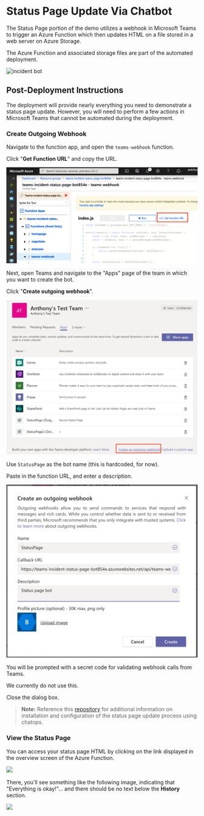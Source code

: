 # Status Page Update Via Chatbot

The Status Page portion of the demo utilizes a webhook in Microsoft Teams to trigger an Azure Function which then updates HTML on a file stored in a web server on Azure Storage.

The Azure Function and associated storage files are part of the automated deployment.

![incident bot](https://github.com/Azure-Samples/functions-teams-incident-status-page-bot/raw/master/tailwind-incident-bot.gif)

## Post-Deployment Instructions

The deployment will provide nearly everything you need to demonstrate a status page update. However, you will need to perform a few actions in Microsoft Teams that cannot be automated during the deployment.

### Create Outgoing Webhook

Navigate to the function app, and open the `teams-webhook` function.

Click "**Get Function URL**" and copy the URL.

![Get Function URL](https://github.com/Azure-Samples/functions-teams-incident-status-page-bot/raw/master/get-func-url.png)

Next, open Teams and navigate to the "Apps" page of the team in which you want to create the bot.

Click "**Create outgoing webhook**".

![Create outgoing webhook](https://github.com/Azure-Samples/functions-teams-incident-status-page-bot/raw/master/create-webhook.png)

Use `StatusPage` as the bot name (this is hardcoded, for now).

Paste in the function URL, and enter a description.

![Webhook details](https://github.com/Azure-Samples/functions-teams-incident-status-page-bot/raw/master/webhook-info.png)

You will be prompted with a secret code for validating webhook calls from Teams.

We currently do not use this.

Close the dialog box.

>**Note:** Reference this [repository](https://github.com/Azure-Samples/functions-teams-incident-status-page-bot) for additional information on installation and configuration of the status page update process using chatops.

### View the Status Page

You can access your status page HTML by clicking on the link displayed in the overview screen of the Azure Function.

![](../../media/screenshots/demo02_ViewStatusPage.png)

There, you'll see something like the following image, indicating that "Everything is okay!"... and there should be no text below the **History** section.

![](../../media/screenshots/demo02_ViewStatusPage2.png)
